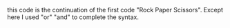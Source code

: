 this code is the continuation of the first code "Rock Paper Scissors". Except here I used "or" "and" to complete the syntax.
